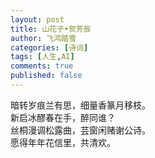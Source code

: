 ```yaml
---
layout: post
title: 山花子•贺芳辰 
author: 飞鸿踏雪
categories: [诗词]
tags: [人生,AI]
comments: true
published: false
---
```

暗转岁痕兰有思，细量香篆月移枝。  
新启冰醪春在手，醉同谁？  
丝桐漫调松露曲，芸窗闲赌谢公诗。  
愿得年年花信里，共清欢。